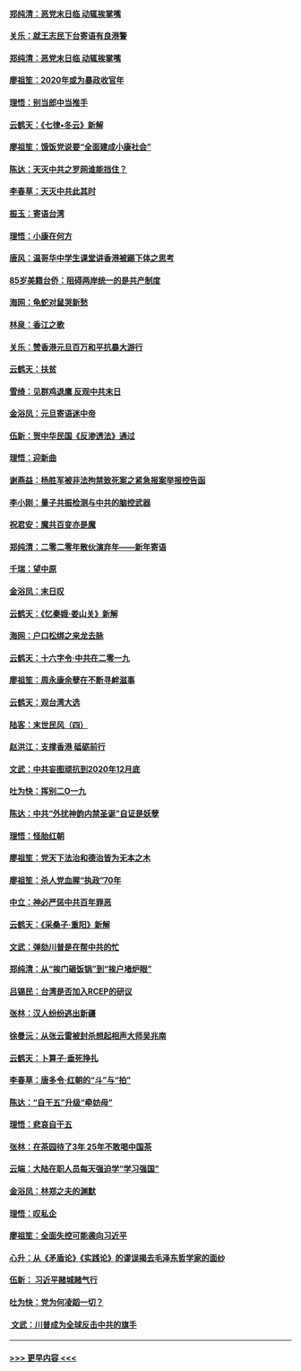 #### [郑纯清：恶党末日临 动辄挨掌嘴](../pages/nsc993/n11769912.md?t=01060322) 
#### [关乐：就王志民下台寄语有良港警](../pages/nsc993/n11769903.md?t=01060322) 
#### [郑纯清：恶党末日临 动辄挨掌嘴](../pages/nsc993/n11769356.md?t=01060322) 
#### [廖祖笙：2020年或为暴政收官年](../pages/nsc993/n11768216.md?t=01060322) 
#### [理悟：别当郎中当推手](../pages/nsc993/n11768243.md?t=01060322) 
#### [云鹤天：《七律▪冬云》新解](../pages/nsc993/n11768204.md?t=01060322) 
#### [廖祖笙：饿饭党说要“全面建成小康社会”](../pages/nsc993/n11767482.md?t=01060322) 
#### [陈达：天灭中共之罗网谁能挡住？](../pages/nsc993/n11767465.md?t=01060322) 
#### [李春草：天灭中共此其时](../pages/nsc993/n11767452.md?t=01060322) 
#### [振玉：寄语台湾](../pages/nsc993/n11767432.md?t=01060322) 
#### [理悟：小康在何方](../pages/nsc993/n11767394.md?t=01060322) 
#### [唐风：温哥华中学生课堂讲香港被踢下体之思考](../pages/nsc993/n11766848.md?t=01060322) 
#### [85岁美籍台侨：阻碍两岸统一的是共产制度](../pages/nsc993/n11765043.md?t=01060322) 
#### [海网：龟蛇对鼠哭新愁](../pages/nsc993/n11764895.md?t=01060322) 
#### [林泉：香江之歌](../pages/nsc993/n11764415.md?t=01060322) 
#### [关乐：赞香港元旦百万和平抗暴大游行](../pages/nsc993/n11764382.md?t=01060322) 
#### [云鹤天：扶贫](../pages/nsc993/n11764245.md?t=01060322) 
#### [雪绮：见群鸡退鹰  反观中共末日](../pages/nsc993/n11762112.md?t=01060322) 
#### [金浴凤：元旦寄语迷中帝](../pages/nsc993/n11761788.md?t=01060322) 
#### [伍新：贺中华民国《反渗透法》通过](../pages/nsc993/n11761994.md?t=01060322) 
#### [理悟：迎新曲](../pages/nsc993/n11761152.md?t=01060322) 
#### [谢燕益：杨胜军被非法拘禁致死案之紧急报案举报控告函](../pages/nsc993/n11756134.md?t=01060322) 
#### [李小刚：量子共振检测与中共的脑控武器](../pages/nsc993/n11754518.md?t=01060322) 
#### [祝君安：魔共百变亦是魔](../pages/nsc993/n11754469.md?t=01060322) 
#### [郑纯清：二零二零年散伙演弃年——新年寄语](../pages/nsc993/n11754195.md?t=01060322) 
#### [千瑞：望中原](../pages/nsc993/n11754159.md?t=01060322) 
#### [金浴凤：末日叹](../pages/nsc993/n11752359.md?t=01060322) 
#### [云鹤天：《忆秦娥‧娄山关》新解](../pages/nsc993/n11752348.md?t=01060322) 
#### [海网：户口松绑之来龙去脉](../pages/nsc993/n11752328.md?t=01060322) 
#### [云鹤天：十六字令‧中共在二零一九](../pages/nsc993/n11752305.md?t=01060322) 
#### [廖祖笙：周永康余孽在不断寻衅滋事](../pages/nsc993/n11751013.md?t=01060322) 
#### [云鹤天：观台湾大选](../pages/nsc993/n11751007.md?t=01060322) 
#### [陆客：末世民风（四）](../pages/nsc993/n11749203.md?t=01060322) 
#### [赵洪江：支撑香港 砥砺前行](../pages/nsc993/n11748482.md?t=01060322) 
#### [文武：中共妄图顽抗到2020年12月底](../pages/nsc993/n11748446.md?t=01060322) 
#### [吐为快：挥别二O一九](../pages/nsc993/n11748411.md?t=01060322) 
#### [陈达：中共“外扰神韵内禁圣诞”自证是妖孽](../pages/nsc993/n11748226.md?t=01060322) 
#### [理悟：怪胎红朝](../pages/nsc993/n11748206.md?t=01060322) 
#### [廖祖笙：党天下法治和德治皆为无本之木](../pages/nsc993/n11748135.md?t=01060322) 
#### [廖祖笙：杀人党血腥“执政”70年](../pages/nsc993/n11745144.md?t=01060322) 
#### [中立：神必严惩中共百年罪恶](../pages/nsc993/n11744970.md?t=01060322) 
#### [云鹤天：《采桑子‧重阳》新解](../pages/nsc993/n11744948.md?t=01060322) 
#### [文武：弹劾川普是在帮中共的忙](../pages/nsc993/n11744758.md?t=01060322) 
#### [郑纯清：从“挨门砸饭锅”到“挨户堵炉眼”](../pages/nsc993/n11744745.md?t=01060322) 
#### [吕锡民：台湾是否加入RCEP的研议](../pages/nsc993/n11744701.md?t=01060322) 
#### [张林：汉人纷纷逃出新疆](../pages/nsc993/n11743530.md?t=01060322) 
#### [徐曼沅：从张云雷被封杀想起相声大师吴兆南](../pages/nsc993/n11741816.md?t=01060322) 
#### [云鹤天：卜算子‧垂死挣扎](../pages/nsc993/n11739956.md?t=01060322) 
#### [李春草：唐多令‧红朝的“斗”与“拍”](../pages/nsc993/n11739830.md?t=01060322) 
#### [陈达：“自干五”升级“牵妨母”](../pages/nsc993/n11739724.md?t=01060322) 
#### [理悟：悲哀自干五](../pages/nsc993/n11739547.md?t=01060322) 
#### [张林：在茶园待了3年 25年不敢喝中国茶](../pages/nsc993/n11739240.md?t=01060322) 
#### [云端：大陆在职人员每天强迫学“学习强国”](../pages/nsc993/n11738735.md?t=01060322) 
#### [金浴凤：林郑之夫的渊默](../pages/nsc993/n11737735.md?t=01060322) 
#### [理悟：叹私企](../pages/nsc993/n11737715.md?t=01060322) 
#### [廖祖笙：全面失控可能袭向习近平](../pages/nsc993/n11737704.md?t=01060322) 
#### [心升：从《矛盾论》《实践论》的谬误揭去毛泽东哲学家的面纱](../pages/nsc993/n11736962.md?t=01060322) 
#### [伍新： 习近平赌城赌气行](../pages/nsc993/n11736929.md?t=01060322) 
#### [吐为快：党为何凌蹈一切？](../pages/nsc993/n11736915.md?t=01060322) 
#### [ 文武：川普成为全球反击中共的旗手](../pages/nsc993/n11736882.md?t=01060322) 

----
#### [ >>> 更早内容 <<< ](../indexes/nsc993-earlier.md)
